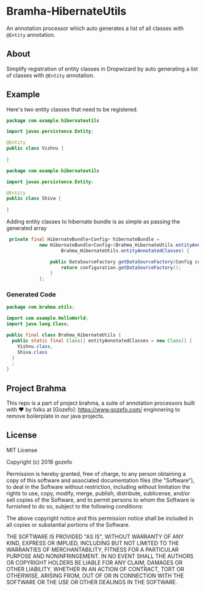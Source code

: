 # Bramha-HibernateUtils
An annotation processor which auto generates a list of all classes with ```@Entity``` annotation.

## About 
Simplify registration of entity classes in Dropwizard by auto generating a list of classes with ```@Entity``` annotation.

## Example
Here's two entity classes that need to be registered.
```java
package com.example.hibernateutils

import javax.persistence.Entity;

@Entity 
public class Vishnu {
    
}
```
```java
package com.example.hibernateutils

import javax.persistence.Entity;

@Entity 
public class Shiva {
    
}
```
Adding entity classes to hibernate bundle is as simple as passing the generated array
```java
 private final HibernateBundle<Config> hibernateBundle =
            new HibernateBundle<Config>(Brahma_HibernateUtils.entityAnnotatedClasses[0],
                    Brahma_HibernateUtils.entityAnnotatedClasses) {

                public DataSourceFactory getDataSourceFactory(Config configuration) {
                    return configuration.getDataSourceFactory();
                }
            };
```

### Generated Code
```java
package com.brahma.utils;

import com.example.HelloWorld;
import java.lang.Class;

public final class Brahma_HibernateUtils {
  public static final Class[] entityAnnotatedClasses = new Class[] {
    Vishnu.class,
    Shiva.class
  }
  ;
}
```
## Project Brahma
This repo is a part of project brahma, a suite of annotation processors built with :hearts: by folks at [Gozefo]: https://www.gozefo.com/ enginnering to remove boilerplate in our java projects.

## License
MIT License

Copyright (c) 2018 gozefo

Permission is hereby granted, free of charge, to any person obtaining a copy
of this software and associated documentation files (the "Software"), to deal
in the Software without restriction, including without limitation the rights
to use, copy, modify, merge, publish, distribute, sublicense, and/or sell
copies of the Software, and to permit persons to whom the Software is
furnished to do so, subject to the following conditions:

The above copyright notice and this permission notice shall be included in all
copies or substantial portions of the Software.

THE SOFTWARE IS PROVIDED "AS IS", WITHOUT WARRANTY OF ANY KIND, EXPRESS OR
IMPLIED, INCLUDING BUT NOT LIMITED TO THE WARRANTIES OF MERCHANTABILITY,
FITNESS FOR A PARTICULAR PURPOSE AND NONINFRINGEMENT. IN NO EVENT SHALL THE
AUTHORS OR COPYRIGHT HOLDERS BE LIABLE FOR ANY CLAIM, DAMAGES OR OTHER
LIABILITY, WHETHER IN AN ACTION OF CONTRACT, TORT OR OTHERWISE, ARISING FROM,
OUT OF OR IN CONNECTION WITH THE SOFTWARE OR THE USE OR OTHER DEALINGS IN THE
SOFTWARE.
